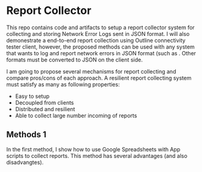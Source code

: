 # Report Collector

This repo contains code and artifacts to setup a report collector system for collecting and storing Network Error Logs sent in JSON format. I will also demonestrate a end-to-end report collection using Outline connectivity tester client, however, the proposed methods can be used with any system that wants to log and report network errors in JSON format (such as . Other formats must be converted to JSON on the client side. 

I am going to propose several mechanisms for report collecting and compare pros/cons of each approach. A resilient report collecting system must satisfy as many as following properties:

- Easy to setup
- Decoupled from clients
- Distributed and resilient
- Able to collect large number incoming of reports

 ## Methods 1

 In the first method, I show how to use Google Spreadsheets with App scripts to collect reports. This method has several advantages (and also disadvangtes). 

 

